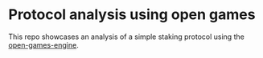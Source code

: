 # Protocol analysis using open games

This repo showcases an analysis of a simple staking protocol using the [open-games-engine](https://github.com/philipp-zahn/open-games-hs).

